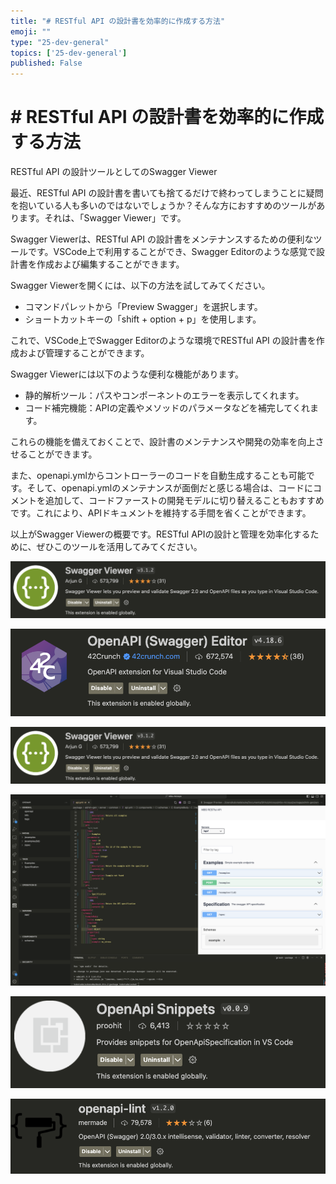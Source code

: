 ```yaml
---
title: "# RESTful API の設計書を効率的に作成する方法"
emoji: ""
type: "25-dev-general"
topics: ['25-dev-general']
published: False
---
```


# # RESTful API の設計書を効率的に作成する方法

RESTful API の設計ツールとしてのSwagger Viewer

最近、RESTful API の設計書を書いても捨てるだけで終わってしまうことに疑問を抱いている人も多いのではないでしょうか？そんな方におすすめのツールがあります。それは、「Swagger Viewer」です。

Swagger Viewerは、RESTful API の設計書をメンテナンスするための便利なツールです。VSCode上で利用することができ、Swagger Editorのような感覚で設計書を作成および編集することができます。

Swagger Viewerを開くには、以下の方法を試してみてください。
- コマンドパレットから「Preview Swagger」を選択します。
- ショートカットキーの「shift + option + p」を使用します。

これで、VSCode上でSwagger Editorのような環境でRESTful API の設計書を作成および管理することができます。

Swagger Viewerには以下のような便利な機能があります。
- 静的解析ツール：パスやコンポーネントのエラーを表示してくれます。
- コード補完機能：APIの定義やメソッドのパラメータなどを補完してくれます。

これらの機能を備えておくことで、設計書のメンテナンスや開発の効率を向上させることができます。

また、openapi.ymlからコントローラーのコードを自動生成することも可能です。そして、openapi.ymlのメンテナンスが面倒だと感じる場合は、コードにコメントを追加して、コードファーストの開発モデルに切り替えることもおすすめです。これにより、APIドキュメントを維持する手間を省くことができます。

以上がSwagger Viewerの概要です。RESTful APIの設計と管理を効率化するために、ぜひこのツールを活用してみてください。


![](/images/yAyyZ09Ua3CYiQoLa40Y/k08IoKsLYDze2jYdySS3/0d5dd0d7-a4de-4930-a19c-1d9ccaab12f5.png)

![](/images/yAyyZ09Ua3CYiQoLa40Y/k08IoKsLYDze2jYdySS3/4d591235-3fe2-4b28-9c31-f88d12021e24.png)

![](/images/yAyyZ09Ua3CYiQoLa40Y/k08IoKsLYDze2jYdySS3/7f4feba2-adc0-47d4-8841-9ae5f92cc869.png)

![](/images/yAyyZ09Ua3CYiQoLa40Y/k08IoKsLYDze2jYdySS3/899ffe7c-e447-4376-9345-9d11e46f9e9f.png)

![](/images/yAyyZ09Ua3CYiQoLa40Y/k08IoKsLYDze2jYdySS3/a569a754-930f-4248-802a-d6060efa12be.png)

![](/images/yAyyZ09Ua3CYiQoLa40Y/k08IoKsLYDze2jYdySS3/e564c080-c8ab-4dc0-9740-8694cc8de70e.png)